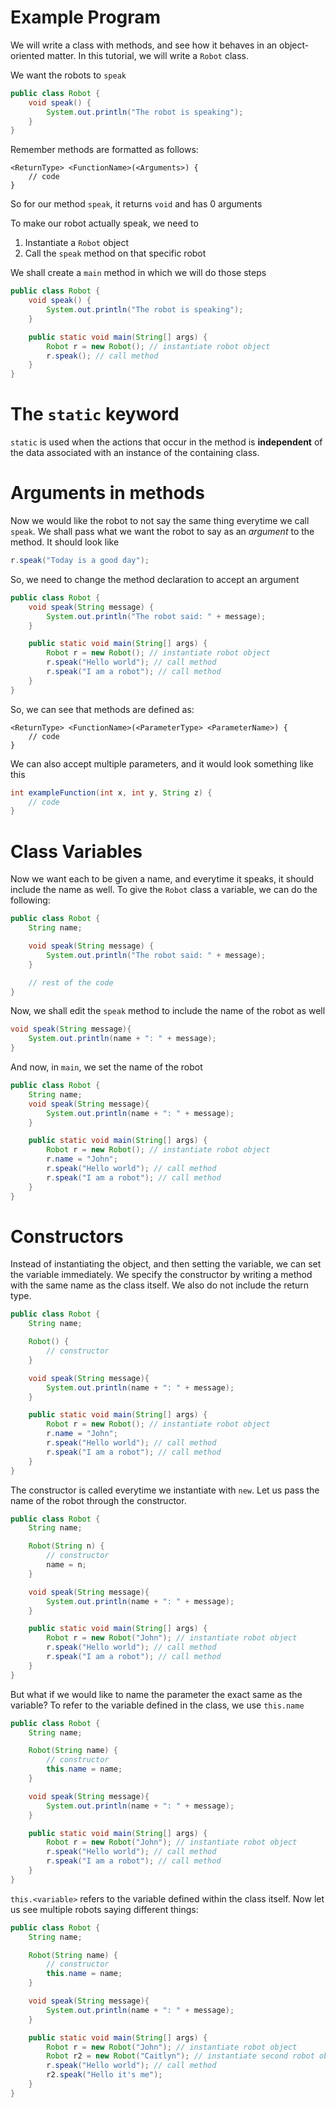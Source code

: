 # Example Program

We will write a class with methods, and see how it behaves in an object-oriented matter. In this tutorial, we will write a `Robot` class.

We want the robots to `speak`

```java
public class Robot {
    void speak() {
        System.out.println("The robot is speaking");
    }
}
```

Remember methods are formatted as follows:

```
<ReturnType> <FunctionName>(<Arguments>) {
    // code
}
```

So for our method `speak`, it returns `void` and has 0 arguments

To make our robot actually speak, we need to

1. Instantiate a `Robot` object
2. Call the `speak` method on that specific robot

We shall create a `main` method in which we will do those steps

```java
public class Robot {
    void speak() {
        System.out.println("The robot is speaking");
    }

    public static void main(String[] args) {
        Robot r = new Robot(); // instantiate robot object
        r.speak(); // call method
    }
}
```

# The `static` keyword

`static` is used when the actions that occur in the method is **independent** of the data associated with an instance of the containing class.

# Arguments in methods

Now we would like the robot to not say the same thing everytime we call `speak`. We shall pass what we want the robot to say as an _argument_ to the method. It should look like

```java
r.speak("Today is a good day");
```

So, we need to change the method declaration to accept an argument

```java
public class Robot {
    void speak(String message) {
        System.out.println("The robot said: " + message);
    }

    public static void main(String[] args) {
        Robot r = new Robot(); // instantiate robot object
        r.speak("Hello world"); // call method
        r.speak("I am a robot"); // call method
    }
}
```

So, we can see that methods are defined as:

```
<ReturnType> <FunctionName>(<ParameterType> <ParameterName>) {
    // code
}
```

We can also accept multiple parameters, and it would look something like this

```java
int exampleFunction(int x, int y, String z) {
    // code
}
```

# Class Variables

Now we want each to be given a name, and everytime it speaks, it should include the name as well. To give the `Robot` class a variable, we can do the following:

```java
public class Robot {
    String name;

    void speak(String message) {
        System.out.println("The robot said: " + message);
    }

    // rest of the code
}
```

Now, we shall edit the `speak` method to include the name of the robot as well

```java
void speak(String message){
    System.out.println(name + ": " + message);
}
```

And now, in `main`, we set the name of the robot

```java
public class Robot {
    String name;
    void speak(String message){
        System.out.println(name + ": " + message);
    }

    public static void main(String[] args) {
        Robot r = new Robot(); // instantiate robot object
        r.name = "John";
        r.speak("Hello world"); // call method
        r.speak("I am a robot"); // call method
    }
}
```

# Constructors

Instead of instantiating the object, and then setting the variable, we can set the variable immediately. We specify the constructor by writing a method with the same name as the class itself. We also do not include the return type.

```java
public class Robot {
    String name;

    Robot() {
        // constructor
    }

    void speak(String message){
        System.out.println(name + ": " + message);
    }

    public static void main(String[] args) {
        Robot r = new Robot(); // instantiate robot object
        r.name = "John";
        r.speak("Hello world"); // call method
        r.speak("I am a robot"); // call method
    }
}
```

The constructor is called everytime we instantiate with `new`. Let us pass the name of the robot through the constructor.

```java
public class Robot {
    String name;

    Robot(String n) {
        // constructor
        name = n;
    }

    void speak(String message){
        System.out.println(name + ": " + message);
    }

    public static void main(String[] args) {
        Robot r = new Robot("John"); // instantiate robot object
        r.speak("Hello world"); // call method
        r.speak("I am a robot"); // call method
    }
}
```

But what if we would like to name the parameter the exact same as the variable? To refer to the variable defined in the class, we use `this.name`

```java
public class Robot {
    String name;

    Robot(String name) {
        // constructor
        this.name = name;
    }

    void speak(String message){
        System.out.println(name + ": " + message);
    }

    public static void main(String[] args) {
        Robot r = new Robot("John"); // instantiate robot object
        r.speak("Hello world"); // call method
        r.speak("I am a robot"); // call method
    }
}
```

`this.<variable>` refers to the variable defined within the class itself. Now let us see multiple robots saying different things:

```java
public class Robot {
    String name;

    Robot(String name) {
        // constructor
        this.name = name;
    }

    void speak(String message){
        System.out.println(name + ": " + message);
    }

    public static void main(String[] args) {
        Robot r = new Robot("John"); // instantiate robot object
        Robot r2 = new Robot("Caitlyn"); // instantiate second robot object
        r.speak("Hello world"); // call method
        r2.speak("Hello it's me");
    }
}
```
